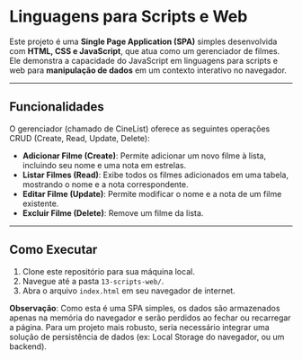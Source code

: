 # Linguagens para Scripts e Web

Este projeto é uma **Single Page Application (SPA)** simples desenvolvida com **HTML, CSS e JavaScript**, que atua como um gerenciador de filmes. Ele demonstra a capacidade do JavaScript em linguagens para scripts e web para **manipulação de dados** em um contexto interativo no navegador.

---

## Funcionalidades 

O gerenciador (chamado de CineList) oferece as seguintes operações CRUD (Create, Read, Update, Delete):

* **Adicionar Filme (Create)**: Permite adicionar um novo filme à lista, incluindo seu nome e uma nota em estrelas.
* **Listar Filmes (Read)**: Exibe todos os filmes adicionados em uma tabela, mostrando o nome e a nota correspondente.
* **Editar Filme (Update)**: Permite modificar o nome e a nota de um filme existente.
* **Excluir Filme (Delete)**: Remove um filme da lista.

---

## Como Executar 

1.  Clone este repositório para sua máquina local.
2.  Navegue até a pasta `13-scripts-web/`.
3.  Abra o arquivo `index.html` em seu navegador de internet.

**Observação**: Como esta é uma SPA simples, os dados são armazenados apenas na memória do navegador e serão perdidos ao fechar ou recarregar a página. Para um projeto mais robusto, seria necessário integrar uma solução de persistência de dados (ex: Local Storage do navegador, ou um backend).


